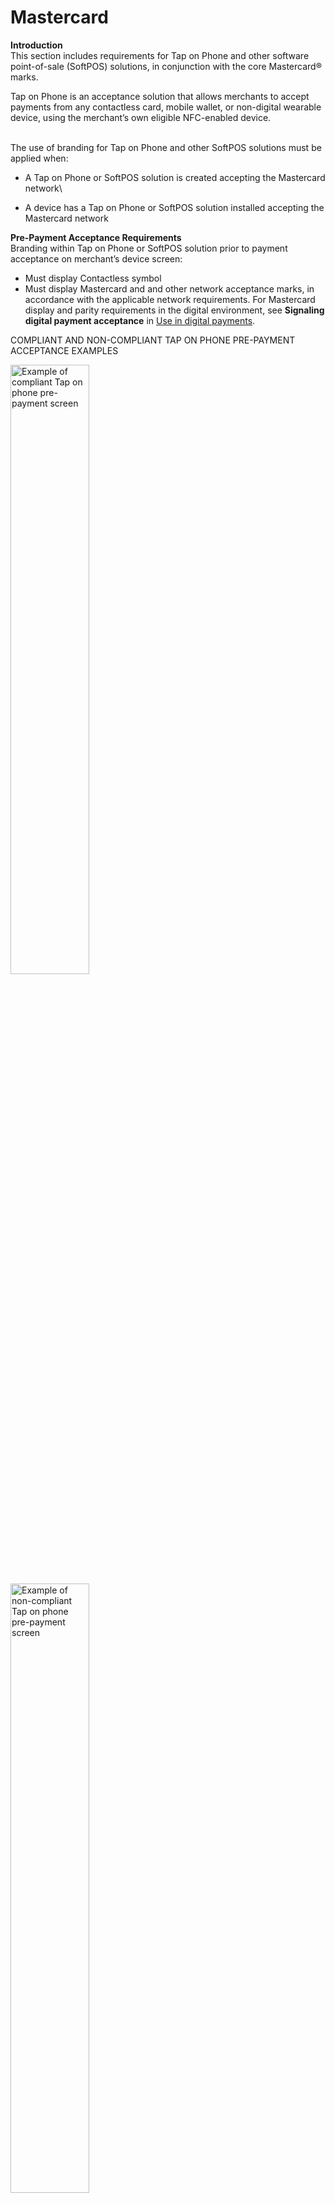 # Mastercard

**Introduction**\
This section includes requirements for Tap on Phone and other software point-of-sale (SoftPOS) solutions, in conjunction with the core Mastercard® marks.

Tap on Phone is an acceptance solution that allows merchants to accept payments from any contactless card, mobile wallet, or non-digital wearable device, using the merchant’s own eligible NFC-enabled device.

\
The use of branding for Tap on Phone and other SoftPOS solutions must be applied when:

* A Tap on Phone or SoftPOS solution is created accepting the Mastercard network\

* A device has a Tap on Phone or SoftPOS solution installed accepting the Mastercard network

**Pre-Payment Acceptance Requirements**\
Branding within Tap on Phone or SoftPOS solution prior to payment acceptance on merchant’s device screen:

* Must display Contactless symbol
* Must display Mastercard and and other network acceptance marks, in accordance with the applicable network requirements. For Mastercard display and parity requirements in the digital environment, see **Signaling digital payment acceptance** in [Use in digital payments](https://www.mastercard.com/brandcenter/en-ca/brand-requirements/mastercard/digital-payments).

COMPLIANT AND NON-COMPLIANT TAP ON PHONE PRE-PAYMENT ACCEPTANCE EXAMPLES
<div style={{textAlign: 'center'}}>
    <img alt="Example of compliant Tap on phone pre-payment screen" src="https://www.mastercard.com/content/dam/public/brandcenter/en/mc-bc_gdl_top_prepay-1.png" width="50%" />
    <img alt="Example of non-compliant Tap on phone pre-payment screen" src="https://www.mastercard.com/content/dam/public/brandcenter/en/mc-bc_gdl_top_prepay-2.png" width="50%" />
</div>
**Post-Payment Acceptance Requirements**\
We recommend that developers of Tap on Phone and other SoftPOS solutions integrate the Checkout Sound and Animation into their solutions. The Checkout Sound and Animation is Mastercard’s transaction approval sound mark and animation mark.
